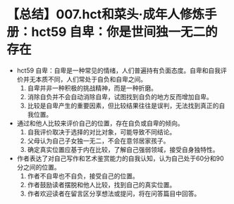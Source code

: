 # 【总结】007.hct和菜头·成年人修炼手册：hct59 自卑：你是世间独一无二的存在

-   hct59 自卑：自卑是一种常见的情绪，人们普遍持有负面态度。自卑和自我评价并无本质不同，人们常处于自负和自卑之间。
    1.  自卑并非一种积极的挑战精神，而是一种折磨。
    2.  消除自负并不会自动消除自卑，试图找到自负的地方反而增加自卑。
    3.  比较是自卑产生的重要因素，但比较结果往往是误判，无法找到真正的自我位置。
-   通过和他人比较来评价自己的位置，存在自负或自卑的倾向。
    1.  自我评价取决于选择的对比对象，可能导致不同结论。
    2.  父母认为自己子女独一无二，不会在意邻居家孩子。
    3.  确定真实位置应基于内在比较，了解自己强弱领域，接受自身独特性。
-   作者表达了对自己写作和艺术鉴赏能力的自我认知，认为自己处于60分和90分之间的位置。
    1.  作者不自卑也不自负，接受自己的位置。
    2.  作者鼓励读者摆脱和他人比较，找到自己的真实位置。
    3.  作者欢迎读者在留言区分享想法或提问，将在问答篇目中回答。